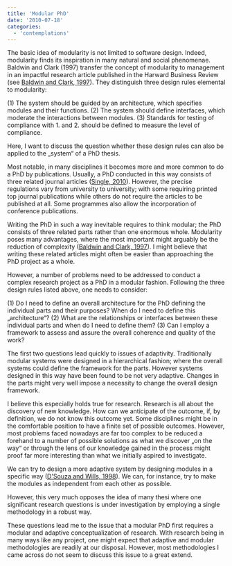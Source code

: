 ```yaml
---
title: 'Modular PhD'
date: '2010-07-18'
categories:
  - 'contemplations'
---
```


The basic idea of modularity is not limited to software design. Indeed, modularity finds its inspiration in many natural and social phenomenae. Baldwin and Clark (1997) transfer the concept of modularity to management in an impactful research article published in the Harward Business Review (see [Baldwin and Clark, 1997](http://www.citeulike.org/user/mxro/article/1423599)). They distinguish three design rules elemental to modularity:

(1) The system should be guided by an architecture, which specifies modules and their functions. (2) The system should define interfaces, which moderate the interactions between modules. (3) Standards for testing of compliance with 1. and 2. should be defined to measure the level of compliance.

Here, I want to discuss the question whether these design rules can also be applied to the „system“ of a PhD thesis.

Most notable, in many disciplines it becomes more and more common to do a PhD by publications. Usually, a PhD conducted in this way consists of three related journal articles ([Single, 2010](http://www.citeulike.org/user/mxro/article/6919285)). However, the precise regulations vary from university to university; with some requiring printed top journal publications while others do not require the articles to be published at all. Some programmes also allow the incorporation of conference publications.

Writing the PhD in such a way inevitable requires to think modular; the PhD consists of three related parts rather than one enormous whole. Modularity poses many advantages, where the most important might arguably be the reduction of complexity ([Baldwin and Clark, 1997](http://www.citeulike.org/user/mxro/article/1423599)). I might believe that writing these related articles might often be easier than approaching the PhD project as a whole.

However, a number of problems need to be addressed to conduct a complex research project as a PhD in a modular fashion. Following the three design rules listed above, one needs to consider:

(1) Do I need to define an overall architecture for the PhD defining the individual parts and their purposes? When do I need to define this „architecture“? (2) What are the relationships or interfaces between these individual parts and when do I need to define them? (3) Can I employ a framework to assess and assure the overall coherence and quality of the work?

The first two questions lead quickly to issues of adaptivity. Traditionally modular systems were designed in a hierarchical fashion; where the overall systems could define the framework for the parts. However systems designed in this way have been found to be not very adaptive. Changes in the parts might very well impose a necessity to change the overall design framework.

I believe this especially holds true for research. Research is all about the discovery of new knowledge. How can we anticipate of the outcome, if, by definition, we do not know this outcome yet. Some disciplines might be in the comfortable position to have a finite set of possible outcomes. However, most problems faced nowadays are far too complex to be reduced a forehand to a number of possible solutions as what we discover „on the way“ or through the lens of our knowledge gained in the process might proof far more interesting than what we initially aspired to investigate.

We can try to design a more adaptive system by designing modules in a specific way ([D'Souza and Wills, 1998](http://www.citeulike.org/user/mxro/article/7223964)). We can, for instance, try to make the modules as independent from each other as possible.

However, this very much opposes the idea of many thesi where one significant research questions is under investigation by employing a single methodology in a robust way.

These questions lead me to the issue that a modular PhD first requires a modular and adaptive conceptualization of research. With research being in many ways like any project, one might expect that adaptive and modular methodologies are readily at our disposal. However, most methodologies I came across do not seem to discuss this issue to a great extend.
